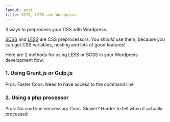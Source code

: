 ```yaml
---
layout: post
title: SCSS, LESS and Wordpress
---
```


<div class="message">
3 ways to preprocess your CSS with Wordpress.
</div>

[SCSS](http://sass-lang.com/) and [LESS](http://lesscss.org/) are CSS preprocessors. You *should* use them, because you can get CSS variables, nesting and lots of good features!

Here are 2 methods for using LESS or SCSS in your Wordpress development flow.

### 1. Using Grunt.js or Gulp.js

Pros: Faster
Cons: Need to have access to the command line


### 2. Using a php processor

Pros: No cmd line neccessary
Cons: Slower? Harder to tell when it actually processed
